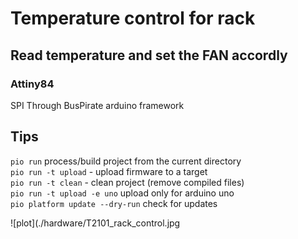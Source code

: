 Temperature control for rack
============================

Read temperature and set the FAN accordly
-----------------------------------------

### Attiny84
SPI Through BusPirate 
arduino framework 

Tips
----
`pio run` process/build project from the current directory  
`pio run -t upload` - upload firmware to a target  
`pio run -t clean` - clean project (remove compiled files)  
`pio run -t upload -e uno` upload only for arduino uno  
`pio platform update --dry-run` check for updates  

![plot](./hardware/T2101_rack_control.jpg
